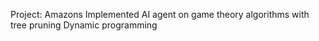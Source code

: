 Project: Amazons
Implemented AI agent on game theory algorithms with tree pruning
Dynamic programming
